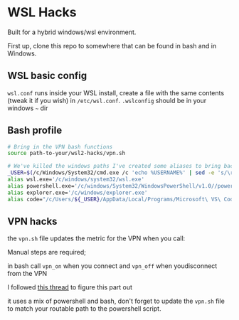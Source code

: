 # WSL Hacks

Built for a hybrid windows/wsl environment.

First up, clone this repo to somewhere that can be found in bash and in Windows.

## WSL basic config

`wsl.conf` runs inside your WSL install, create a file with the same contents (tweak it if you wish) in `/etc/wsl.conf`.
`.wslconfig` should be in your windows `~` dir

## Bash profile

```bash
# Bring in the VPN bash functions
source path-to-your/wsl2-hacks/vpn.sh

# We've killed the windows paths I've created some aliases to bring back in some apps I use
_USER=$(/c/Windows/System32/cmd.exe /c 'echo %USERNAME%' | sed -e 's/\r//g')
alias wsl.exe='/c/windows/system32/wsl.exe'
alias powershell.exe='/c/windows/System32/WindowsPowerShell/v1.0//powershell.exe '
alias explorer.exe='/c/windows/explorer.exe'
alias code="/c/Users/${_USER}/AppData/Local/Programs/Microsoft\ VS\ Code/bin/code"

```

## VPN hacks

the `vpn.sh` file updates the metric for the VPN when you call:

Manual steps are required;

in bash call `vpn_on`  when you connect and `vpn_off` when youdisconnect from the VPN



I followed [this thread](https://github.com/microsoft/WSL/issues/1350#issuecomment-742518507) to figure this part out

it uses a mix of powershell and bash, don't forget to update the `vpn.sh` file to match your routable path to the powershell script.